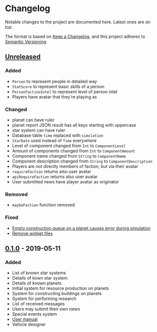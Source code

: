 # Changelog
Notable changes to the project are documented here. Latest ones are on top.

The format is based on [Keep a Changelog](https://keepachangelog.com/en/1.0.0/),
and this project adheres to [Semantic Versioning](https://semver.org/spec/v2.0.0.html).

## [Unreleased]
### Added
- `Person` to represent people in detailed way
- `StatScore` to represent basic skills of a person
- `PersonFactionIntel` to represent level of person intel
- Players have avatar that they're playing as
### Changed
- planet can have ruler
- planet report JSON result has all keys starting with uppercase
- star system can have ruler
- Database table `time` replaced with `simulation`
- `StarDate` used instead of `Time` everywhere
- Level of component changed from `Int` to `ComponentLevel`
- Amount of components changed from `Int` to `ComponentAmount`
- Component name changed from `String` to `ComponentName`
- Component description changed from `String` to `ComponentDescription`
- Players are not directly members of faction, but via their avatar
- `requireFaction` returns also user avatar
- `apiRequireFaction` returns also user avatar
- User submitted news have player avatar as originator
### Removed
- `maybeFaction` function removed
### Fixed
- [Empty construction queue on a planet causes error during simulation][4]
- [Remove widget files][5]

## [0.1.0] - 2019-05-11
### Added
- List of known star systems
- Details of kown star system
- Details of known planets
- Initial system for resource production on planets
- System for constructing buildings on planets
- System for performing research
- List of received messages
- Users may submit their own news
- Special events system
- [User manual](https://tuturto.github.io/deep-sky/)
- Vehicle designer

[Unreleased]: https://github.com/tuturto/deep-sky/compare/0.1.0...HEAD
[0.1.0]: https://github.com/tuturto/deep-sky/releases/tag/0.1.0
[4]: https://github.com/tuturto/deep-sky/issues/4
[5]: https://github.com/tuturto/deep-sky/issues/5